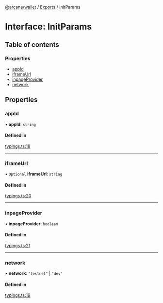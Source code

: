 [@arcana/wallet](../README.md) / [Exports](../modules.md) / InitParams

# Interface: InitParams

## Table of contents

### Properties

- [appId](InitParams.md#appid)
- [iframeUrl](InitParams.md#iframeurl)
- [inpageProvider](InitParams.md#inpageprovider)
- [network](InitParams.md#network)

## Properties

### appId

• **appId**: `string`

#### Defined in

[typings.ts:18](https://github.com/arcana-network/wallet/blob/e97339a/src/typings.ts#L18)

---

### iframeUrl

• `Optional` **iframeUrl**: `string`

#### Defined in

[typings.ts:20](https://github.com/arcana-network/wallet/blob/e97339a/src/typings.ts#L20)

---

### inpageProvider

• **inpageProvider**: `boolean`

#### Defined in

[typings.ts:21](https://github.com/arcana-network/wallet/blob/e97339a/src/typings.ts#L21)

---

### network

• **network**: `"testnet"` \| `"dev"`

#### Defined in

[typings.ts:19](https://github.com/arcana-network/wallet/blob/e97339a/src/typings.ts#L19)
